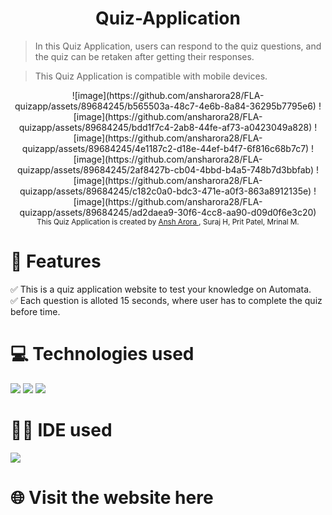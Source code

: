 <h1 align="center">Quiz-Application</h1> 
 
> In this Quiz Application, users can respond to the quiz questions, and the quiz can be retaken after getting their responses. 

> This Quiz Application is compatible with mobile devices.



<div align="center">
 ![image](https://github.com/ansharora28/FLA-quizapp/assets/89684245/b565503a-48c7-4e6b-8a84-36295b7795e6)
 ![image](https://github.com/ansharora28/FLA-quizapp/assets/89684245/bdd1f7c4-2ab8-44fe-af73-a0423049a828)
 ![image](https://github.com/ansharora28/FLA-quizapp/assets/89684245/4e1187c2-d18e-44ef-b4f7-6f816c68b7c7)
![image](https://github.com/ansharora28/FLA-quizapp/assets/89684245/2af8427b-cb04-4bbd-b4a5-748b7d3bbfab)
![image](https://github.com/ansharora28/FLA-quizapp/assets/89684245/c182c0a0-bdc3-471e-a0f3-863a8912135e)
![image](https://github.com/ansharora28/FLA-quizapp/assets/89684245/ad2daea9-30f6-4cc8-aa90-d09d0f6e3c20)


</div>


<div align="center">
<sub>This Quiz Application is created by
<a href="https://github.com/ansharora28">Ansh Arora </a>, Suraj H, Prit Patel, Mrinal M.
</sub>
</div>

# 📝 Features 
✅ This is a quiz application website to test your knowledge on Automata. <br>
✅ Each question is alloted 15 seconds, where user has to complete the quiz before time. 

# 💻 Technologies used
<img src="https://img.shields.io/badge/HTML5-FF3300?style=for-the-badge&logo=html5&logoColor=white">
<img src="https://img.shields.io/badge/CSS3-0066FF?style=for-the-badge&logo=css3&logoColor=white">
<img src="https://img.shields.io/badge/JavaScript-FFF600?style=for-the-badge&logo=javascript&logoColor=white">

# 👩‍💻 IDE used
<img src="https://img.shields.io/badge/Visual_Studio_Code-0078D4?style=for-the-badge&logo=visual%20studio%20code&logoColor=white">

# 🌐 Visit the website here
<a href="https://flaquiz-six.vercel.app/">

